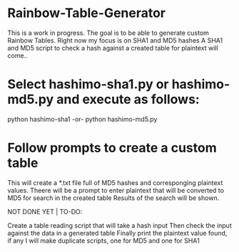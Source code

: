 # Rainbow-Table-Generator
This is a work in progress. 
The goal is to be able to generate custom Rainbow Tables.
Right now my focus is on SHA1 and MD5 hashes
A SHA1 and MD5 script to check a hash against a created table for plaintext will come..

# Select hashimo-sha1.py or hashimo-md5.py and execute as follows:
python hashimo-sha1
-or-
python hashimo-md5.py
# Follow prompts to create a custom table
This will create a *.txt file full of MD5 hashes and corresponging plaintext values.
Theere will be a prompt to enter plaintext that will be converted to MD5 for search in the created table
Results of the search will be shown.

NOT DONE YET | TO-DO:

Create a table reading script that will take a hash input
Then check the input against the data in a generated table
Finally print the plaintext value found, if any
I will make duplicate scripts, one for MD5 and one for SHA1
